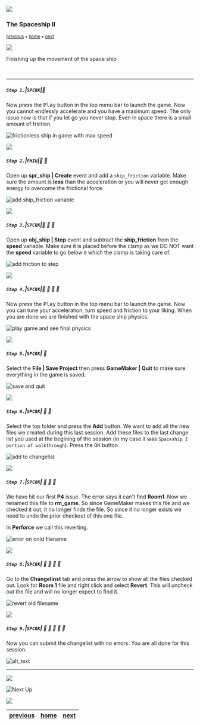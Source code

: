 ![](../images/line3.png)

### The Spaceship II

<sub>[previous](../spaceship-i/README.md#user-content-the-spaceship-i) • [home](../README.md#user-content-gms2-ue4-space-rocks) • [next](../shooting/README.md#user-content-shooting)</sub>

![](../images/line3.png)

Finishing up the movement of the space ship

<br>

---


##### `Step 1.`\|`SPCRK`|:small_blue_diamond:

Now *press* the <kbd>Play</kbd> button in the top menu bar to launch the game. Now you cannot endlessly accelerate and you have a maximum speed.  The only issue now is that if you let go you never stop.  Even in space there is a small amount of friction.

![frictionless ship in game with max speed](images/ShipMaxSpeed.gif)

![](../images/line2.png)

##### `Step 2.`\|`FHIU`|:small_blue_diamond: :small_blue_diamond: 

Open up **spr_ship | Create** event and add a `ship_friction` variable.  Make sure the amount is **less** than the acceleration or you will never get enough energy to overcome the frictional force.

![add ship_friction variable](images/shipFriction.png)

![](../images/line2.png)

##### `Step 3.`\|`SPCRK`|:small_blue_diamond: :small_blue_diamond: :small_blue_diamond:

Open up **obj_ship | Step** event and subtract the **ship_friction** from the **speed** variable.  Make sure it is placed before the clamp as we DO NOT want the **speed** variable to go below `0` which the clamp is taking care of.

![add friction to step](images/addFrictionStep.png)

![](../images/line2.png)

##### `Step 4.`\|`SPCRK`|:small_blue_diamond: :small_blue_diamond: :small_blue_diamond: :small_blue_diamond:

Now *press* the <kbd>Play</kbd> button in the top menu bar to launch the game. Now you can tune your acceleration, turn speed and friction to your liking.  When you are done we are finished with the space ship physics.

![play game and see final physics](images/FinishedShipPhysics.gif)

![](../images/line2.png)

##### `Step 5.`\|`SPCRK`| :small_orange_diamond:

Select the **File | Save Project** then press **GameMaker | Quit** to make sure everything in the game is saved. 

![save and quit](images/saveQuit.png)

![](../images/line2.png)

##### `Step 6.`\|`SPCRK`| :small_orange_diamond: :small_blue_diamond:

Select the top folder and press the **Add** button.  We want to add all the new files we created during this last session.  Add these files to the last change list you used at the begining of the session (in my case it was `Spaceship I portion of walkthrough`). Press the <kbd>OK</kbd> button.

![add to changelist](images/addToRepo.png)

![](../images/line2.png)

##### `Step 7.`\|`SPCRK`| :small_orange_diamond: :small_blue_diamond: :small_blue_diamond:

We have hit our first **P4** issue.  The error says it can't find **Room1**.  Now we renamed this file to **rm_game**. So since GameMaker makes this file and we checked it out, it no longer finds the file.  So since it no longer exists we need to undo the prior checkout of this one file.

In **Perforce** we call this reverting.

![error on onld filename](images/firstP4Issue.png)

![](../images/line2.png)

##### `Step 8.`\|`SPCRK`| :small_orange_diamond: :small_blue_diamond: :small_blue_diamond: :small_blue_diamond:

Go to the **Changelinst** tab and press the arrow to show all the files checked out.  Look for **Room 1** file and right click and select **Revert**.  This will uncheck out the file and will no longer expect to find it.

![revert old filename](images/revertRoom1.png)

![](../images/line2.png)

##### `Step 9.`\|`SPCRK`| :small_orange_diamond: :small_blue_diamond: :small_blue_diamond: :small_blue_diamond: :small_blue_diamond:

Now you can submit the changelist with no errors.  You are all done for this session.

![alt_text](images/submit.png)

___


![](../images/line.png)

<!-- <img src="https://via.placeholder.com/1000x100/45D7CA/000000/?text=Next Up - Shooting"> -->
![Next Up ](images/banner.png)

![](../images/line.png)

| [previous](../spaceship-i/README.md#user-content-the-spaceship-i)| [home](../README.md#user-content-gms2-ue4-space-rocks) | [next](../shooting/README.md#user-content-shooting)|
|---|---|---|
